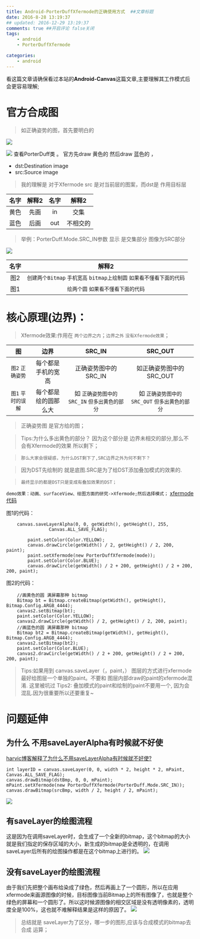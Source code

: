 ```yaml
---
title: Android-PorterDuffXfermode的正确使用方式  ##文章标题
date: 2016-8-28 13:19:37
## updated: 2016-12-29 13:19:37
comments: true ##开启评论 false关闭
tags:
    - android
    - PorterDuffXfermode

categories:
    - android
---
```


看这篇文章请确保看过本站的**Android-Canvas**这篇文章,主要理解其工作模式后会更容易理解;

<!-- more -->
# 官方合成图
> 如正确姿势的图，首先要明白的

![](http://ww2.sinaimg.cn/large/006tKfTcgw1fb8yigv0rqj30m80f8my1.jpg)

![](https://tva1.sinaimg.cn/large/006y8mN6gy1g7lz5u1zw6j313e0m8n1g.jpg)
 查看PorterDuff类 。 官方先draw 黄色的 然后draw 蓝色的 ，
 
* dst:Destination image
* src:Source image 

> 我的理解是 对于Xfermode  src 是对当前层的图案，而dst是 作用目标层

| 名字 | 解释2  | 名字 | 解释2  |
| :------------: |:---------------:| :---------------:| :---------------:|
| 黄色 | 先画 | in | 交集 |
| 蓝色 | 后画 | out | 不相交的 |
>举例：PorterDuff.Mode.SRC_IN参数 显示 是交集部分 图像为SRC部分

![](http://ww4.sinaimg.cn/large/006tKfTcgw1fb8yipzxu1j30rs0c13yr.jpg)


| 名字 | 解释2  |
| :------------: |:---------------:|
| 图2 |  `创建两个Bitmap` `手机宽高` `bitmap上绘制圆` `如果看不懂看下面的代码`|
| 图1 | `绘两个圆` `如果看不懂看下面的代码` |


# 核心原理(边界)：
>Xfermode效果:作用在 `两个边界之内`；`边界之外` `没有Xfermode效果`；

| 图 |边界 | SRC_IN  | SRC_OUT  |
| :--: | :-------: |:---------------:|:---------------:|
| `图2` `正确姿势` | 每个都是手机的宽高  |  正确姿势图中的SRC_IN   | 如正确姿势图中的 SRC_OUT   |
| `图1` `平时的误解` | 每个都是绘的圆那么大 | 如 `正确姿势图中的SRC_IN` `但多出黄色的部分` | 如 `正确姿势图中的SRC_OUT` `但多出黄色的部分` |
>正确姿势图 是官方给的图；

>Tips:为什么多出黄色的部分？ 因为这个部分是 边界未相交的部分,那么不会有Xfermode的效果 所以剩下；

>`那么大家会很疑惑，为什么DST剩下了,SRC边界之外为何不剩下？`

>因为DST先绘制的 就是底图.SRC是为了给DST添加叠加模式的效果的.

>`最终显示的都是DST只是变成有叠加效果的DST；`


`demo效果：动画、surfaceView、绘图方面的研究->Xfermode;然后选择模式；`
[xfermode代码](https://github.com/luhaoaimama1/zone-sdk/blob/master/Android_Zone_Test/src/com/example/mylib_test/activity/animal/viewa/XfermodeView.java)

图1的代码：
```
    canvas.saveLayerAlpha(0, 0, getWidth(), getHeight(), 255,
                Canvas.ALL_SAVE_FLAG);

        paint.setColor(Color.YELLOW);
        canvas.drawCircle(getWidth() / 2, getHeight() / 2, 200, paint);
        paint.setXfermode(new PorterDuffXfermode(mode));
        paint.setColor(Color.BLUE);
        canvas.drawCircle(getWidth() / 2 + 200, getHeight() / 2 + 200, 200, paint);
```

图2的代码：
```
    //画黄色的圆 满屏幕那种 bitmap
    Bitmap bt = Bitmap.createBitmap(getWidth(), getHeight(), Bitmap.Config.ARGB_4444);
    canvas2.setBitmap(bt);
    paint.setColor(Color.YELLOW);
    canvas2.drawCircle(getWidth() / 2, getHeight() / 2, 200, paint);
    //画蓝色的圆 满屏幕那种 bitmap
    Bitmap bt2 = Bitmap.createBitmap(getWidth(), getHeight(), Bitmap.Config.ARGB_4444);
    canvas2.setBitmap(bt2);
    paint.setColor(Color.BLUE);
    canvas2.drawCircle(getWidth() / 2 + 200, getHeight() / 2 + 200, 200, paint);
```


> Tips:如果用到  canvas.saveLayer（，paint，） 图层的方式进行xfermode 最好给图层一个单独的paint。不要和 图层内部draw的paint的xfermode混淆. 这里被坑过
> Tips2: 叠加模式的paint和绘制的paint不要用一个, 因为会混乱.因为很重要所以还要重复~

# 问题延伸

## 为什么 不用saveLayerAlpha有时候就不好使
[harvic博客解释了为什么不用saveLayerAlpha有时候就不好使?](http://blog.csdn.net/harvic880925/article/details/51317746)

```
int layerID = canvas.saveLayer(0, 0, width * 2, height * 2, mPaint, Canvas.ALL_SAVE_FLAG);
canvas.drawBitmap(dstBmp, 0, 0, mPaint);
mPaint.setXfermode(new PorterDuffXfermode(PorterDuff.Mode.SRC_IN));
canvas.drawBitmap(srcBmp, width / 2, height / 2, mPaint);
```
![](http://ww4.sinaimg.cn/large/006tKfTcgw1fb8ygjcf7ij30uy092mx6.jpg)
## **有saveLayer的绘图流程**
这是因为在调用saveLayer时，会生成了一个全新的bitmap，这个bitmap的大小就是我们指定的保存区域的大小，新生成的bitmap是全透明的，在调用saveLayer后所有的绘图操作都是在这个bitmap上进行的。
![](http://ww3.sinaimg.cn/large/006tKfTcgw1fb8yiwcm8bj30f008umx5.jpg)
## **没有saveLayer的绘图流程**
由于我们先把整个画布给染成了绿色，然后再画上了一个圆形，所以在应用xfermode来画源图像的时候，目标图像当前Bitmap上的所有图像了，也就是整个绿色的屏幕和一个圆形了。所以这时候源图像的相交区域是没有透明像素的，透明度全是100%，这也就不难解释结果是这样的原因了。
![](http://ww4.sinaimg.cn/large/006tKfTcgw1fb8yj3233oj30fu09ga9z.jpg)
>总结就是  saveLayer为了区分，哪一步的图形,应该与合成模式的bitmap去合成 运算；

